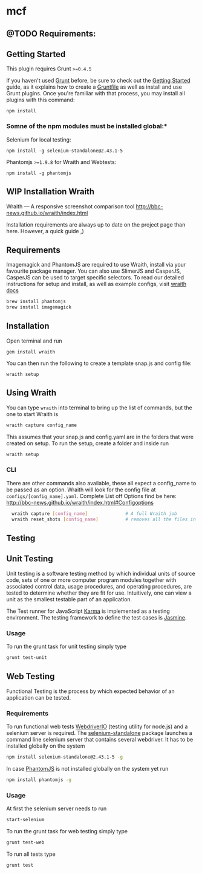 mcf
===

@TODO Requirements:
-------------------

## Getting Started
This plugin requires Grunt `>=0.4.5`

If you haven't used [Grunt](http://gruntjs.com/) before, be sure to check out the [Getting Started](http://gruntjs.com/getting-started) guide, as it explains how to create a [Gruntfile](http://gruntjs.com/sample-gruntfile) as well as install and use Grunt plugins. Once you're familiar with that process, you may install all plugins with this command:

```shell
npm install
```

### Somne of the npm modules must be installed global:*
Selenium for local testing:
```shell
npm install -g selenium-standalone@2.43.1-5
```

Phantomjs `>=1.9.8` for Wraith and Webtests:
```shell
npm install -g phantomjs
```


WIP Installation Wraith
-----------------------

Wraith — A responsive screenshot comparison tool http://bbc-news.github.io/wraith/index.html

Installation requirements are always up to date on the project page than here. However, a quick guide ,)

## Requirements

Imagemagick and PhantomJS are required to use Wraith, install via your favourite package manager. You can also use SlimerJS and CasperJS, CasperJS can be used to target specific selectors. To read our detailed instructions for setup and install, as well as example configs, visit [wraith docs](http://bbc-news.github.io/wraith/index.html)

```sh
brew install phantomjs
brew install imagemagick
```

## Installation

Open terminal and run

    gem install wraith

You can then run the following to create a template snap.js and config file:

    wraith setup

## Using Wraith
You can type `wraith` into terminal to bring up the list of commands, but the one to start Wraith is

```sh
wraith capture config_name
```

This assumes that your snap.js and config.yaml are in the folders that were created on setup. To run the setup, create a folder and inside run

```sh
wraith setup
```

### CLI

There are other commands also available, these all expect a config_name to be passed as an option. Wraith will look for the config file at `configs/[config_name].yaml`. Complete List off Options find be here: http://bbc-news.github.io/wraith/index.html#Configoptions

```sh
  wraith capture [config_name]              # A full Wraith job
  wraith reset_shots [config_name]          # removes all the files in the shots folder
```

Testing
-----------------------

## Unit Testing
Unit testing is a software testing method by which individual units of source code, sets of one or more computer program modules together with associated control data, usage procedures, and operating procedures, are tested to determine whether they are fit for use. Intuitively, one can view a unit as the smallest testable part of an application.


The Test runner for JavaScript [Karma](https://github.com/karma-runner/karma) is implemented as a testing environment. The testing framework to define the test cases is [Jasmine](http://jasmine.github.io/).


### Usage
To run the grunt task for unit testing simply type

```sh
grunt test-unit
```

## Web Testing
Functional Testing is the process by which expected behavior of an application can be tested.


### Requirements
To run functional web tests [WebdriverIO](http://webdriver.io/) (testing utility for node.js) and a selenium server is required. The [selenium-standalone](https://github.com/vvo/selenium-standalone) package launches a command line selenium server that contains several webdriver.
It has to be installed globally on the system

```sh
npm install selenium-standalone@2.43.1-5 -g
```

In case [PhantomJS](http://phantomjs.org/) is not installed globally on the system yet run 

```sh
npm install phantomjs -g
```


### Usage
At first the selenium server needs to run

```sh
start-selenium
```


To run the grunt task for web testing simply type

```sh
grunt test-web
```

To run all tests type

```sh
grunt test
```
